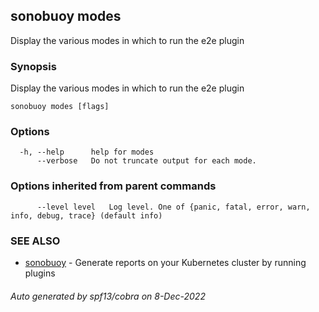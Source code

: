 ## sonobuoy modes

Display the various modes in which to run the e2e plugin

### Synopsis

Display the various modes in which to run the e2e plugin

```
sonobuoy modes [flags]
```

### Options

```
  -h, --help      help for modes
      --verbose   Do not truncate output for each mode.
```

### Options inherited from parent commands

```
      --level level   Log level. One of {panic, fatal, error, warn, info, debug, trace} (default info)
```

### SEE ALSO

* [sonobuoy](sonobuoy.md)	 - Generate reports on your Kubernetes cluster by running plugins

###### Auto generated by spf13/cobra on 8-Dec-2022
